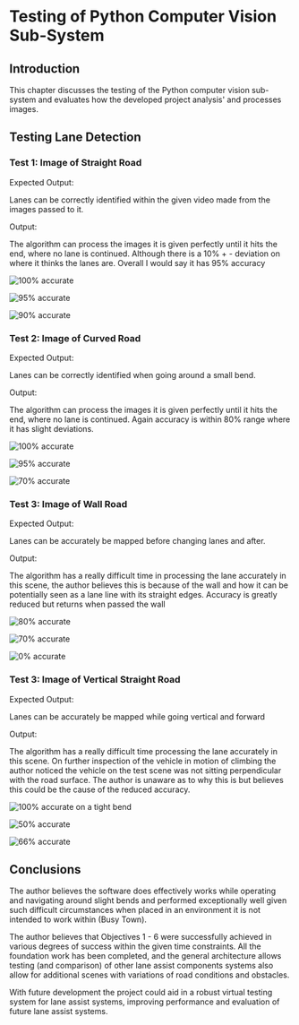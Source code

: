 # Testing of Python Computer Vision Sub-System

## Introduction

This chapter discusses the testing of the Python computer vision sub-system and evaluates how the developed project analysis' and processes images. 

## Testing Lane Detection

### Test 1: Image of Straight Road

Expected Output:

Lanes can be correctly identified within the given video made from the images passed to it. 

Output:

The algorithm can process the images it is given perfectly until it hits the end, where no lane is continued. Although there is a 10% + - deviation on where it thinks the lanes are. Overall I would say it has 95% accuracy

![100% accurate](03_figures/Testing_python/straight_1.png)


![95% accurate](03_figures/Testing_python/straight_2.png)


![90% accurate](03_figures/Testing_python/straight_3.png)


### Test 2: Image of Curved Road

Expected Output:

Lanes can be correctly identified when going around a small bend.

Output:

The algorithm can process the images it is given perfectly until it hits the end, where no lane is continued. Again accuracy is within 80% range where it has slight deviations.

![100% accurate](03_figures/Testing_python/curve_1.png)


![95% accurate](03_figures/Testing_python/curve_2.png)


![70% accurate](03_figures/Testing_python/curve_3.png)


### Test 3: Image of Wall Road

Expected Output:

Lanes can be accurately be mapped before changing lanes and after.

Output:

The algorithm has a really difficult time in processing the lane accurately in this scene, the author believes this is because of the wall and how it can be potentially seen as a lane line with its straight edges. Accuracy is greatly reduced but returns when passed the wall


![80% accurate](03_figures/Testing_python/wall_1.png)


![70% accurate](03_figures/Testing_python/wall_2.png)


![0% accurate](03_figures/Testing_python/wall_3.png)


### Test 3: Image of Vertical Straight Road

Expected Output:

Lanes can be accurately be mapped while going vertical and forward

Output:

The algorithm has a really difficult time processing the lane accurately in this scene. On further inspection of the vehicle in motion of climbing the author noticed the vehicle on the test scene was not sitting perpendicular with the road surface. The author is unaware as to why this is but believes this could be the cause of the reduced accuracy.


![100% accurate on a tight bend](03_figures/Testing_python/busy_1.png)


![50% accurate](03_figures/Testing_python/busy_2.png)


![66% accurate](03_figures/Testing_python/busy_3.png)


## Conclusions

The author believes the software does effectively works while operating and navigating around slight bends and performed exceptionally well given such difficult circumstances when placed in an environment it is not intended to work within (Busy Town).

The author believes that Objectives 1 - 6 were successfully achieved in various degrees of success within the given time constraints. All the foundation work has been completed, and the general architecture allows testing (and comparison) of other lane assist components systems also allow for additional scenes with variations of road conditions and obstacles.

With future development the project could aid in a robust virtual testing system for lane assist systems, improving performance and evaluation of future lane assist systems.